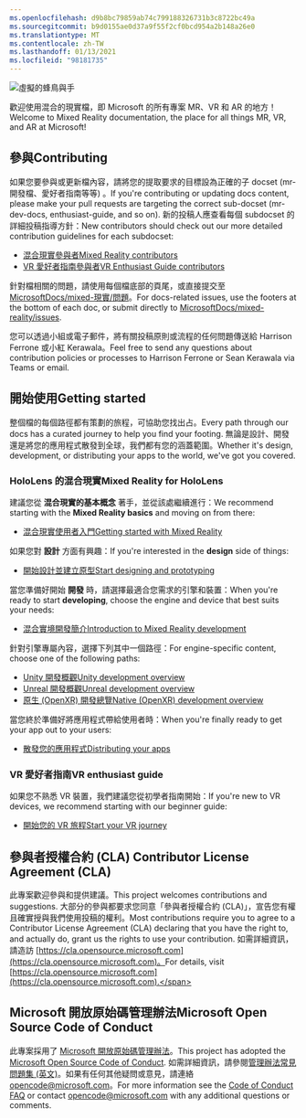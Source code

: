 ```yaml
---
ms.openlocfilehash: d9b8bc79859ab74c799188326731b3c8722bc49a
ms.sourcegitcommit: b9d0155ae0d37a9f55f2cf0bcd954a2b148a26e0
ms.translationtype: MT
ms.contentlocale: zh-TW
ms.lasthandoff: 01/13/2021
ms.locfileid: "98181735"
---
```

![虛擬的蜂鳥與手](mixed-reality-docs/mr-dev-docs/discover/images/01_MixedReality.png)

<span data-ttu-id="41689-102">歡迎使用混合的現實檔，即 Microsoft 的所有專案 MR、VR 和 AR 的地方！</span><span class="sxs-lookup"><span data-stu-id="41689-102">Welcome to Mixed Reality documentation, the place for all things MR, VR, and AR at Microsoft!</span></span>

## <a name="contributing"></a><span data-ttu-id="41689-103">參與</span><span class="sxs-lookup"><span data-stu-id="41689-103">Contributing</span></span>

<span data-ttu-id="41689-104">如果您要參與或更新檔內容，請將您的提取要求的目標設為正確的子 docset (mr-開發檔、愛好者指南等等) 。</span><span class="sxs-lookup"><span data-stu-id="41689-104">If you're contributing or updating docs content, please make your pull requests are targeting the correct sub-docset (mr-dev-docs, enthusiast-guide, and so on).</span></span> <span data-ttu-id="41689-105">新的投稿人應查看每個 subdocset 的詳細投稿指導方針：</span><span class="sxs-lookup"><span data-stu-id="41689-105">New contributors should check out our more detailed contribution guidelines for each subdocset:</span></span>

* [<span data-ttu-id="41689-106">混合現實參與者</span><span class="sxs-lookup"><span data-stu-id="41689-106">Mixed Reality contributors</span></span>](mixed-reality-docs/mr-dev-docs/CONTRIBUTING.md)
* [<span data-ttu-id="41689-107">VR 愛好者指南參與者</span><span class="sxs-lookup"><span data-stu-id="41689-107">VR Enthusiast Guide contributors</span></span>](mixed-reality-docs/enthusiast-guide/CONTRIBUTING.md)

<span data-ttu-id="41689-108">針對檔相關的問題，請使用每個檔底部的頁尾，或直接提交至 [MicrosoftDocs/mixed-現實/問題](https://github.com/MicrosoftDocs/mixed-reality/issues)。</span><span class="sxs-lookup"><span data-stu-id="41689-108">For docs-related issues, use the footers at the bottom of each doc, or submit directly to [MicrosoftDocs/mixed-reality/issues](https://github.com/MicrosoftDocs/mixed-reality/issues).</span></span>

<span data-ttu-id="41689-109">您可以透過小組或電子郵件，將有關投稿原則或流程的任何問題傳送給 Harrison Ferrone 或小紅 Kerawala。</span><span class="sxs-lookup"><span data-stu-id="41689-109">Feel free to send any questions about contribution policies or processes to Harrison Ferrone or Sean Kerawala via Teams or email.</span></span> 

## <a name="getting-started"></a><span data-ttu-id="41689-110">開始使用</span><span class="sxs-lookup"><span data-stu-id="41689-110">Getting started</span></span> 

<span data-ttu-id="41689-111">整個檔的每個路徑都有策劃的旅程，可協助您找出占。</span><span class="sxs-lookup"><span data-stu-id="41689-111">Every path through our docs has a curated journey to help you find your footing.</span></span> <span data-ttu-id="41689-112">無論是設計、開發還是將您的應用程式散發到全球，我們都有您的涵蓋範圍。</span><span class="sxs-lookup"><span data-stu-id="41689-112">Whether it's design, development, or distributing your apps to the world, we've got you covered.</span></span> 

### <a name="mixed-reality-for-hololens"></a><span data-ttu-id="41689-113">HoloLens 的混合現實</span><span class="sxs-lookup"><span data-stu-id="41689-113">Mixed Reality for HoloLens</span></span>

<span data-ttu-id="41689-114">建議您從 **混合現實的基本概念** 著手，並從該處繼續進行：</span><span class="sxs-lookup"><span data-stu-id="41689-114">We recommend starting with the **Mixed Reality basics** and moving on from there:</span></span>

* [<span data-ttu-id="41689-115">混合現實使用者入門</span><span class="sxs-lookup"><span data-stu-id="41689-115">Getting started with Mixed Reality</span></span>](mixed-reality-docs/mr-dev-docs/discover/get-started-with-mr.md)

<span data-ttu-id="41689-116">如果您對 **設計** 方面有興趣：</span><span class="sxs-lookup"><span data-stu-id="41689-116">If you're interested in the **design** side of things:</span></span>

* [<span data-ttu-id="41689-117">開始設計並建立原型</span><span class="sxs-lookup"><span data-stu-id="41689-117">Start designing and prototyping</span></span>](mixed-reality-docs/mr-dev-docs/design/design.md)

<span data-ttu-id="41689-118">當您準備好開始 **開發** 時，請選擇最適合您需求的引擎和裝置：</span><span class="sxs-lookup"><span data-stu-id="41689-118">When you're ready to start **developing**, choose the engine and device that best suits your needs:</span></span>

* [<span data-ttu-id="41689-119">混合實境開發簡介</span><span class="sxs-lookup"><span data-stu-id="41689-119">Introduction to Mixed Reality development</span></span>](mixed-reality-docs/mr-dev-docs/develop/development.md)

<span data-ttu-id="41689-120">針對引擎專屬內容，選擇下列其中一個路徑：</span><span class="sxs-lookup"><span data-stu-id="41689-120">For engine-specific content, choose one of the following paths:</span></span>

* [<span data-ttu-id="41689-121">Unity 開發概觀</span><span class="sxs-lookup"><span data-stu-id="41689-121">Unity development overview</span></span>](mixed-reality-docs/mr-dev-docs/develop/unity/unity-development-overview.md)
* [<span data-ttu-id="41689-122">Unreal 開發概觀</span><span class="sxs-lookup"><span data-stu-id="41689-122">Unreal development overview</span></span>](mixed-reality-docs/mr-dev-docs/develop/unreal/unreal-development-overview.md)
* [<span data-ttu-id="41689-123">原生 (OpenXR) 開發總覽</span><span class="sxs-lookup"><span data-stu-id="41689-123">Native (OpenXR) development overview</span></span>](mixed-reality-docs/mr-dev-docs/develop/native/directx-development-overview.md)

<span data-ttu-id="41689-124">當您終於準備好將應用程式帶給使用者時：</span><span class="sxs-lookup"><span data-stu-id="41689-124">When you're finally ready to get your app out to your users:</span></span>

* [<span data-ttu-id="41689-125">散發您的應用程式</span><span class="sxs-lookup"><span data-stu-id="41689-125">Distributing your apps</span></span>](mixed-reality-docs/mr-dev-docs/distribute/distribute-overview.md)

### <a name="vr-enthusiast-guide"></a><span data-ttu-id="41689-126">VR 愛好者指南</span><span class="sxs-lookup"><span data-stu-id="41689-126">VR enthusiast guide</span></span>

<span data-ttu-id="41689-127">如果您不熟悉 VR 裝置，我們建議您從初學者指南開始：</span><span class="sxs-lookup"><span data-stu-id="41689-127">If you're new to VR devices, we recommend starting with our beginner guide:</span></span>

* [<span data-ttu-id="41689-128">開始您的 VR 旅程</span><span class="sxs-lookup"><span data-stu-id="41689-128">Start your VR journey</span></span>](enthusiast-guide/vr-journey.md)

## <a name="contributor-license-agreement-cla"></a><span data-ttu-id="41689-129">參與者授權合約 (CLA) </span><span class="sxs-lookup"><span data-stu-id="41689-129">Contributor License Agreement (CLA)</span></span>

<span data-ttu-id="41689-130">此專案歡迎參與和提供建議。</span><span class="sxs-lookup"><span data-stu-id="41689-130">This project welcomes contributions and suggestions.</span></span> <span data-ttu-id="41689-131">大部分的參與都要求您同意「參與者授權合約 (CLA)」，宣告您有權且確實授與我們使用投稿的權利。</span><span class="sxs-lookup"><span data-stu-id="41689-131">Most contributions require you to agree to a Contributor License Agreement (CLA) declaring that you have the right to, and actually do, grant us the rights to use your contribution.</span></span> <span data-ttu-id="41689-132">如需詳細資訊，請造訪 [https://cla.opensource.microsoft.com](https://cla.opensource.microsoft.com)。</span><span class="sxs-lookup"><span data-stu-id="41689-132">For details, visit [https://cla.opensource.microsoft.com](https://cla.opensource.microsoft.com).</span></span>

## <a name="microsoft-open-source-code-of-conduct"></a><span data-ttu-id="41689-133">Microsoft 開放原始碼管理辦法</span><span class="sxs-lookup"><span data-stu-id="41689-133">Microsoft Open Source Code of Conduct</span></span>

<span data-ttu-id="41689-134">此專案採用了 [Microsoft 開放原始碼管理辦法](https://opensource.microsoft.com/codeofconduct)。</span><span class="sxs-lookup"><span data-stu-id="41689-134">This project has adopted the [Microsoft Open Source Code of Conduct](https://opensource.microsoft.com/codeofconduct).</span></span> <span data-ttu-id="41689-135">如需詳細資訊，請參閱[管理辦法常見問題集 (英文)](https://opensource.microsoft.com/codeofconduct/faq/)。如果有任何其他疑問或意見，請連絡 [opencode@microsoft.com](mailto:opencode@microsoft.com)。</span><span class="sxs-lookup"><span data-stu-id="41689-135">For more information see the [Code of Conduct FAQ](https://opensource.microsoft.com/codeofconduct/faq/) or contact [opencode@microsoft.com](mailto:opencode@microsoft.com) with any additional questions or comments.</span></span>
